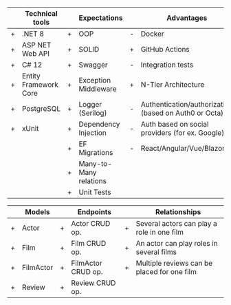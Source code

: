 |   | Technical tools       |   | Expectations           |   | Advantages                                            |
| - | --------------------- | - | ---------------------- | - | ----------------------------------------------------- |
| + | .NET 8                | + | OOP                    | - | Docker                                                |
| + | ASP NET Web API       | + | SOLID                  | + | GitHub Actions                                        |
| + | C# 12                 | + | Swagger                | - | Integration tests                                     |
| + | Entity Framework Core | + | Exception Middleware   | + | N-Tier Architecture                                   |
| + | PostgreSQL            | + | Logger (Serilog)       | - | Authentication/authorization (based on Auth0 or Octa) |
| + | xUnit                 | + | Dependency Injection   | - | Auth based on social providers (for ex. Google)       |
|   |                       | + | EF Migrations          | - | React/Angular/Vue/Blazor                              |
|   |                       | + | Many-to-Many relations |   |                                                       |
|   |                       | + | Unit Tests             |   |                                                       |

|   | Models                |   | Endpoints              |   | Relationships                                         |
| - | --------------------- | - | ---------------------- | - | ----------------------------------------------------- |
| + | Actor                 | + | Actor CRUD op.         | + | Several actors can play a role in one film            |
| + | Film                  | + | Film CRUD op.          | + | An actor can play roles in several films              |
| + | FilmActor             | + | FilmActor CRUD op.     | + | Multiple reviews can be placed for one film           |
| + | Review                | + | Review CRUD op.        |   |                                                       |
